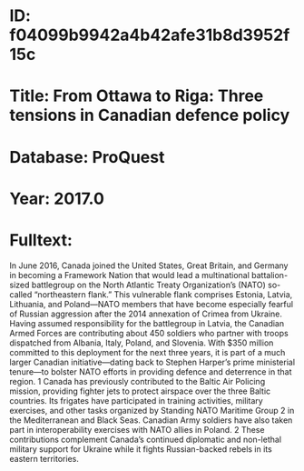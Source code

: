 # ID: f04099b9942a4b42afe31b8d3952f15c
# Title: From Ottawa to Riga: Three tensions in Canadian defence policy
# Database: ProQuest
# Year: 2017.0
# Fulltext:
In June 2016, Canada joined the United States, Great Britain, and Germany in becoming a Framework Nation that would lead a multinational battalion-sized battlegroup on the North Atlantic Treaty Organization’s (NATO) so-called “northeastern flank.” This vulnerable flank comprises Estonia, Latvia, Lithuania, and Poland—NATO members that have become especially fearful of Russian aggression after the 2014 annexation of Crimea from Ukraine. Having assumed responsibility for the battlegroup in Latvia, the Canadian Armed Forces are contributing about 450 soldiers who partner with troops dispatched from Albania, Italy, Poland, and Slovenia. With $350 million committed to this deployment for the next three years, it is part of a much larger Canadian initiative—dating back to Stephen Harper’s prime ministerial tenure—to bolster NATO efforts in providing defence and deterrence in that region. 1 Canada has previously contributed to the Baltic Air Policing mission, providing fighter jets to protect airspace over the three Baltic countries. Its frigates have participated in training activities, military exercises, and other tasks organized by Standing NATO Maritime Group 2 in the Mediterranean and Black Seas. Canadian Army soldiers have also taken part in interoperability exercises with NATO allies in Poland. 2 These contributions complement Canada’s continued diplomatic and non-lethal military support for Ukraine while it fights Russian-backed rebels in its eastern territories.
